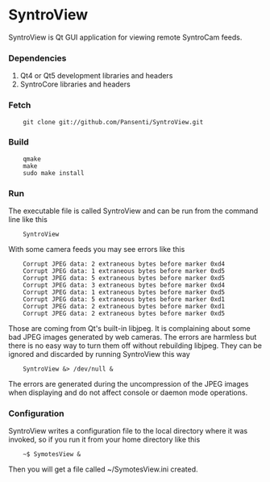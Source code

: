 # SyntroView

SyntroView is Qt GUI application for viewing remote SyntroCam feeds.


### Dependencies

1. Qt4 or Qt5 development libraries and headers
2. SyntroCore libraries and headers 


### Fetch

        git clone git://github.com/Pansenti/SyntroView.git


### Build 

        qmake 
        make 
        sudo make install

### Run

The executable file is called SyntroView and can be run from the
command line like this

        SyntroView

With some camera feeds you may see errors like this

		Corrupt JPEG data: 2 extraneous bytes before marker 0xd4
		Corrupt JPEG data: 1 extraneous bytes before marker 0xd5
		Corrupt JPEG data: 5 extraneous bytes before marker 0xd5
		Corrupt JPEG data: 3 extraneous bytes before marker 0xd4
		Corrupt JPEG data: 1 extraneous bytes before marker 0xd5
		Corrupt JPEG data: 5 extraneous bytes before marker 0xd1
		Corrupt JPEG data: 2 extraneous bytes before marker 0xd1
		Corrupt JPEG data: 2 extraneous bytes before marker 0xd5

        
Those are coming from Qt's built-in libjpeg. It is complaining about some
bad JPEG images generated by web cameras. The errors are harmless but there
is no easy way to turn them off without rebuilding libjpeg. They can be
ignored and discarded by running SyntroView this way

        SyntroView &> /dev/null &

The errors are generated during the uncompression of the JPEG images when
displaying and do not affect console or daemon mode operations.


### Configuration

SyntroView writes a configuration file to the local directory where
it was invoked, so if you run it from your home directory like this

        ~$ SymotesView &

Then you will get a file called ~/SymotesView.ini created.

